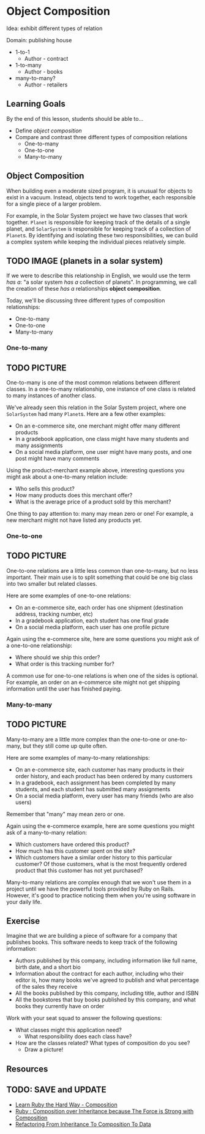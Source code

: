 # Object Composition

Idea: exhibit different types of relation

Domain: publishing house
- 1-to-1
  - Author - contract
- 1-to-many
  - Author - books
- many-to-many?
  - Author - retailers

## Learning Goals
By the end of this lesson, students should be able to...
- Define _object composition_
- Compare and contrast three different types of composition relations
  - One-to-many
  - One-to-one
  - Many-to-many

## Object Composition

When building even a moderate sized program, it is unusual for objects to exist in a vacuum. Instead, objects tend to work together, each responsible for a single piece of a larger problem.

For example, in the Solar System project we have two classes that work together. `Planet` is responsible for keeping track of the details of a single planet, and `SolarSystem` is responsible for keeping track of a collection of `Planet`s. By identifying and isolating these two responsibilities, we can build a complex system while keeping the individual pieces relatively simple.

## TODO IMAGE (planets in a solar system)

If we were to describe this relationship in English, we would use the term _has a_: "a solar system _has a_ collection of planets". In programming, we call the creation of these _has a_ relationships **object composition**.

Today, we'll be discussing three different types of composition relationships:
- One-to-many
- One-to-one
- Many-to-many

### One-to-many

## TODO PICTURE

One-to-many is one of the most common relations between different classes. In a one-to-many relationship, one instance of one class is related to many instances of another class.

We've already seen this relation in the Solar System project, where one `SolarSystem` had many `Planet`s. Here are a few other examples:

- On an e-commerce site, one merchant might offer many different products
- In a gradebook application, one class might have many students and many assignments
- On a social media platform, one user might have many posts, and one post might have many comments

Using the product-merchant example above, interesting questions you might ask about a one-to-many relation include:
- Who sells this product?
- How many products does this merchant offer?
- What is the average price of a product sold by this merchant?

One thing to pay attention to: many may mean zero or one! For example, a new merchant might not have listed any products yet.

### One-to-one

## TODO PICTURE

One-to-one relations are a little less common than one-to-many, but no less important. Their main use is to split something that could be one big class into two smaller but related classes.

Here are some examples of one-to-one relations:

- On an e-commerce site, each order has one shipment (destination address, tracking number, etc)
- In a gradebook application, each student has one final grade
- On a social media platform, each user has one profile picture

Again using the e-commerce site, here are some questions you might ask of a one-to-one relationship:
- Where should we ship this order?
- What order is this tracking number for?

A common use for one-to-one relations is when one of the sides is optional. For example, an order on an e-commerce site might not get shipping information until the user has finished paying.

### Many-to-many

## TODO PICTURE

Many-to-many are a little more complex than the one-to-one or one-to-many, but they still come up quite often.

Here are some examples of many-to-many relationships:
- On an e-commerce site, each customer has many products in their order history, and each product has been ordered by many customers
- In a gradebook, each assignment has been completed by many students, and each student has submitted many assignments
- On a social media platform, every user has many friends (who are also users)

Remember that "many" may mean zero or one.

Again using the e-commerce example, here are some questions you might ask of a many-to-many relation:
- Which customers have ordered this product?
- How much has this customer spent on the site?
- Which customers have a similar order history to this particular customer? Of those customers, what is the most frequently ordered product that this customer has not yet purchased?

Many-to-many relations are complex enough that we won't use them in a project until we have the powerful tools provided by Ruby on Rails. However, it's good to practice noticing them when you're using software in your daily life.

## Exercise

Imagine that we are building a piece of software for a company that publishes books. This software needs to keep track of the following information:

- Authors published by this company, including information like full name, birth date, and a short bio
- Information about the contract for each author, including who their editor is, how many books we've agreed to publish and what percentage of the sales they receive
- All the books published by this company, including title, author and ISBN
- All the bookstores that buy books published by this company, and what books they currently have on order

Work with your seat squad to answer the following questions:

- What classes might this application need?
  - What responsibility does each class have?
- How are the classes related? What types of composition do you see?
  - Draw a picture!


## Resources

## TODO: SAVE and UPDATE

- [Learn Ruby the Hard Way - Composition](https://learnrubythehardway.org/book/ex44.html#composition)
- [Ruby : Composition over Inheritance because The Force is Strong with Composition](https://medium.com/aviabird/ruby-composition-over-inheritance-3ff786ad9e5d)
- [Refactoring From Inheritance To Composition To Data](https://www.rubypigeon.com/posts/refactoring-inheritance-composition-data/)
